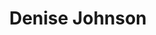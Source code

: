 ---
title: "Denise Johnson"
summary: "U.K. singer. Owned the label. Born: 31st July 1963, Hulme, Manchester. Died: 27th July 2020, Manchester. A noted guest vocalist for many artists and an integral part of ’s live line-up since 1990 with over 200 appearances in 30 years. She also worked frequently with circa 1990 - 1996, with her most well known moment as lead singer on the acid house styled \"Don't Fight It, Feel It\" from . She was due to release her debut solo acoustic album, \"Where Does It Go\" on 25 September 2020."
image: "denise-johnson.jpg"
apple_music_artist_url: "https://music.apple.com/gb/artist/denise-johnson/160859987"
---
